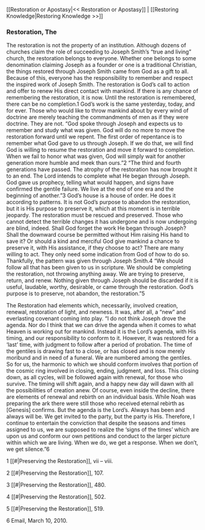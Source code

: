[[Restoration or Apostasy|<< Restoration or Apostasy]]  |  [[Restoring Knowledge|Restoring Knowledge >>]]

### Restoration, The
The restoration is not the property of an institution. Although dozens of churches claim the role of succeeding to Joseph Smith’s “true and living” church, the restoration belongs to everyone. Whether one belongs to some denomination claiming Joseph as a founder or one is a traditional Christian, the things restored through Joseph Smith came from God as a gift to all. Because of this, everyone has the responsibility to remember and respect the inspired work of Joseph Smith. The restoration is God’s call to action and offer to renew His direct contact with mankind. If there is any chance of remembering the restoration, it is now. Until the restoration is remembered, there can be no completion.1 God’s work is the same yesterday, today, and for ever. Those who would like to throw mankind about by every wind of doctrine are merely teaching the commandments of men as if they were doctrine. They are not. “God spoke through Joseph and expects us to remember and study what was given. God will do no more to move the restoration forward until we repent. The first order of repentance is to remember what God gave to us through Joseph. If we do that, we will find God is willing to resume the restoration and move it forward to completion. When we fail to honor what was given, God will simply wait for another generation more humble and meek than ours.”2 “The third and fourth generations have passed. The atrophy of the restoration has now brought it to an end. The Lord intends to complete what He began through Joseph. God gave us prophecy, telling what would happen, and signs have confirmed the gentile failure. We live at the end of one era and the beginning of another.”3 God’s house is a house of order. He does it according to patterns. It is not God’s purpose to abandon the restoration, but it is His purpose to preserve it, which at this moment is in terrible jeopardy. The restoration must be rescued and preserved. Those who cannot detect the terrible changes it has undergone and is now undergoing are blind, indeed. Shall God forget the work He began through Joseph? Shall the downward course be permitted without Him raising His hand to save it? Or should a kind and merciful God give mankind a chance to preserve it, with His assistance, if they choose to act? There are many willing to act. They only need some indication from God of how to do so. Thankfully, the pattern was given through Joseph Smith.4 “We should follow all that has been given to us in scripture. We should be completing the restoration, not throwing anything away. We are trying to preserve, return, and renew. Nothing given through Joseph should be discarded if it is useful, laudable, worthy, desirable, or came through the restoration. God’s purpose is to preserve, not abandon, the restoration.”5

The Restoration had elements which, necessarily, involved creation, renewal, restoration of light, and newness. It was, after all, a “new” and everlasting covenant coming into play. “I do not think Joseph drove the agenda. Nor do I think that we can drive the agenda when it comes to what Heaven is working out for mankind. Instead it is the Lord’s agenda, with His timing, and our responsibility to conform to it. However, it was restored for a ‘last’ time, with judgment to follow after a period of probation. The time of the gentiles is drawing fast to a close, or has closed and is now merely moribund and in need of a funeral. We are numbered among the gentiles. So for us, the harmonic to which we should conform involves that portion of the cosmic ring involved in closing, ending, judgment, and loss. This closing down, as all cycles, will be followed again with renewal, for those who survive. The timing will shift again, and a happy new day will dawn with all the possibilities of creation anew. Of course, even inside the decline, there are elements of renewal and rebirth on an individual basis. While Noah was preparing the ark there were still those who received eternal rebirth as [Genesis] confirms. But the agenda is the Lord’s. Always has been and always will be. We get invited to the party, but the party is His. Therefore, I continue to entertain the conviction that despite the seasons and times assigned to us, we are supposed to realize the ‘signs of the times’ which are upon us and conform our own petitions and conduct to the larger picture within which we are living. When we do, we get a response. When we don’t, we get silence.”6



1
[[#|Preserving the Restoration]], vii – viii.


2
[[#|Preserving the Restoration]], 107.


3
[[#|Preserving the Restoration]], 480.


4
[[#|Preserving the Restoration]], 502.


5
[[#|Preserving the Restoration]], 519.


6 Email, March 10, 2010.